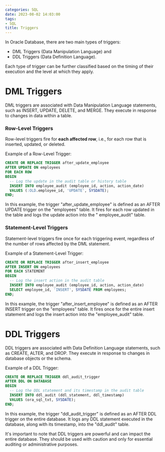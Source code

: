 ```yaml
---
categories: SQL
date: 2023-08-02 14:03:00
tags:
- SQL
title: Triggers
---
```


In Oracle Database, there are two main types of triggers:

* DML Triggers (Data Manipulation Language) and
* DDL Triggers (Data Definition Language).

Each type of trigger can be further classified based on the timing of their
execution and the level at which they apply.

# DML Triggers

DML triggers are associated with Data Manipulation Language statements, such as
INSERT, UPDATE, DELETE, and MERGE.
They execute in response to changes in data within a table.

### Row-Level Triggers

Row-level triggers fire for **each affected row**, i.e., for each row that is
inserted, updated, or deleted.

Example of a Row-Level Trigger:

```sql
CREATE OR REPLACE TRIGGER after_update_employee
AFTER UPDATE ON employees
FOR EACH ROW
BEGIN
  -- Log the update in the audit table or history table
  INSERT INTO employee_audit (employee_id, action, action_date)
  VALUES (:OLD.employee_id, 'UPDATE', SYSDATE);
END;
```

In this example, the trigger "after_update_employee" is defined as an AFTER
UPDATE trigger on the "employees" table.
It fires for each row updated in the table and logs the update action into the "
employee_audit" table.

### Statement-Level Triggers

Statement-level triggers fire once for each triggering event, regardless of the
number of rows affected by the DML statement.

Example of a Statement-Level Trigger:

```sql
CREATE OR REPLACE TRIGGER after_insert_employee
AFTER INSERT ON employees
FOR EACH STATEMENT
BEGIN
  -- Log the insert action in the audit table
  INSERT INTO employee_audit (employee_id, action, action_date)
  SELECT employee_id, 'INSERT', SYSDATE FROM employees;
END;
```

In this example, the trigger "after_insert_employee" is defined as an AFTER
INSERT trigger on the "employees" table. It fires once for the entire insert
statement and logs the insert action into the "employee_audit" table.

# DDL Triggers

DDL triggers are associated with Data Definition Language statements, such as
CREATE, ALTER, and DROP.
They execute in response to changes in database objects or the schema.

Example of a DDL Trigger:

```sql
CREATE OR REPLACE TRIGGER ddl_audit_trigger
AFTER DDL ON DATABASE
BEGIN
  -- Log the DDL statement and its timestamp in the audit table
  INSERT INTO ddl_audit (ddl_statement, ddl_timestamp)
  VALUES (ora_sql_txt, SYSDATE);
END;
```

In this example, the trigger "ddl_audit_trigger" is defined as an AFTER DDL
trigger on the entire database.
It logs any DDL statement executed in the database, along with its timestamp,
into the "ddl_audit" table.

It's important to note that DDL triggers are powerful and can impact the entire
database.
They should be used with caution and only for essential auditing or
administrative purposes.